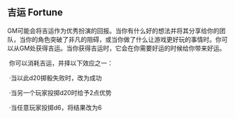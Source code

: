## 吉运	Fortune

​		GM可能会将吉运作为优秀扮演的回报。当你有什么好的想法并将其分享给你的团队，当你的角色突破了非凡的阻碍，或当你做了什么让游戏更好玩的事情时。你可以从GM处获得吉运。当你获得吉运时，它会在你需要好运的时候给你带来好运。

​		你可以消耗吉运，并择以下效应之一：

​		·当以此d20掷骰失败时，改为成功

​		·当另一个玩家投掷d20时给予2点优势

​		·当任意玩家投掷d6，将结果改为6